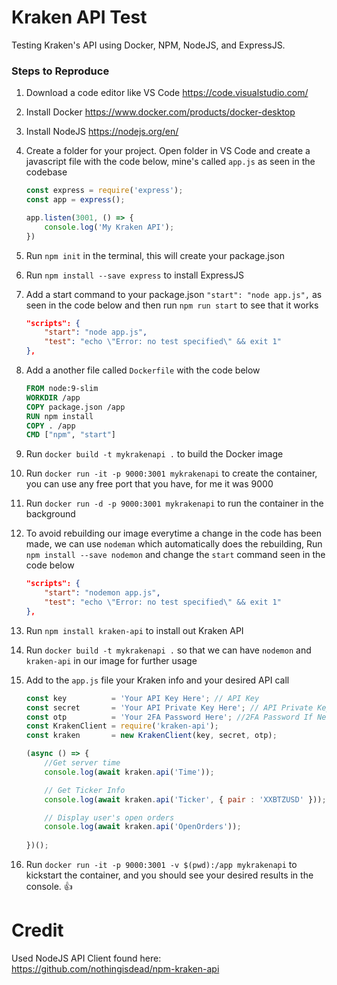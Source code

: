 # Kraken API Test
Testing Kraken's API using Docker, NPM, NodeJS, and ExpressJS.

### Steps to Reproduce
1. Download a code editor like VS Code https://code.visualstudio.com/
2. Install Docker https://www.docker.com/products/docker-desktop
3. Install NodeJS https://nodejs.org/en/
4. Create a folder for your project. Open folder in VS Code and create a javascript file with the code below, mine's called `app.js` as seen in the codebase

    ```javascript
    const express = require('express');
    const app = express();

    app.listen(3001, () => {
        console.log('My Kraken API');
    })
    ```
    
5. Run `npm init` in the terminal, this will create your package.json
6. Run `npm install --save express` to install ExpressJS
7. Add a start command to your package.json `"start": "node app.js",` as seen in the code below and then run `npm run start` to see that it works

    ```json
    "scripts": {
        "start": "node app.js",
        "test": "echo \"Error: no test specified\" && exit 1"
    },
    ```
    
8. Add a another file called `Dockerfile` with the code below
    ```Dockerfile
    FROM node:9-slim
    WORKDIR /app
    COPY package.json /app
    RUN npm install
    COPY . /app
    CMD ["npm", "start"]
    ```
9. Run `docker build -t mykrakenapi .` to build the Docker image
10. Run `docker run -it -p 9000:3001 mykrakenapi` to create the container, you can use any free port that you have, for me it was 9000
11. Run `docker run -d -p 9000:3001 mykrakenapi` to run the container in the background
12. To avoid rebuilding our image everytime a change in the code has been made, we can use `nodeman` which automatically does the rebuilding, Run `npm install --save nodemon` and change the `start` command seen  in the code below

    ```json
    "scripts": {
        "start": "nodemon app.js",
        "test": "echo \"Error: no test specified\" && exit 1"
    },
    ```

13. Run `npm install kraken-api` to install out Kraken API
14. Run `docker build -t mykrakenapi .` so that we can have `nodemon` and `kraken-api` in our image for further usage
15. Add to the `app.js` file your Kraken info and your desired API call

    ```javascript
    const key          = 'Your API Key Here'; // API Key
    const secret       = 'Your API Private Key Here'; // API Private Key
    const otp          = 'Your 2FA Password Here'; //2FA Password If Needed
    const KrakenClient = require('kraken-api');
    const kraken       = new KrakenClient(key, secret, otp);

    (async () => {
        //Get server time
        console.log(await kraken.api('Time'));

        // Get Ticker Info
        console.log(await kraken.api('Ticker', { pair : 'XXBTZUSD' }));

        // Display user's open orders
        console.log(await kraken.api('OpenOrders'));
   
	})(); 
    ```

16. Run `docker run -it -p 9000:3001 -v $(pwd):/app mykrakenapi` to kickstart the container, and you should see your desired results in the console. :+1:


# Credit
Used NodeJS API Client found here: https://github.com/nothingisdead/npm-kraken-api


